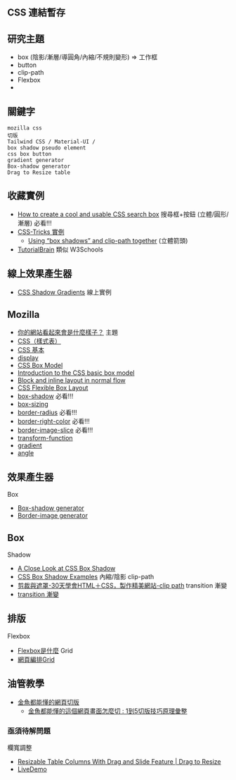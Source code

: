 ## CSS 連結暫存

## 研究主題
* box (陰影/漸層/導圓角/內縮/不規則變形) => 工作框
* button 
* clip-path
* Flexbox
* 

## 關鍵字
```
mozilla css
切版
Tailwind CSS / Material-UI / 
box shadow pseudo element
css box button
gradient generator
Box-shadow generator 
Drag to Resize table
```

## 收藏實例
* [How to create a cool and usable CSS search box](https://catalin.red/how-to-create-a-cool-and-usable-css3-search-box/) 搜尋框+按鈕 (立體/圓形/漸層) 必看!!!
* [CSS-Tricks 實例](https://css-tricks.com/)
  * [Using “box shadows” and clip-path together](https://css-tricks.com/using-box-shadows-and-clip-path-together/) (立體箭頭)
* [TutorialBrain](https://www.tutorialbrain.com/css_tutorial/css_pseudo_element/) 類似 W3Schools

## 線上效果產生器
* [CSS Shadow Gradients](https://alvarotrigo.com/shadow-gradients/) 線上實例

## Mozilla
* [你的網站看起來會是什麼樣子？](https://developer.mozilla.org/zh-TW/docs/Learn/Getting_started_with_the_web/What_will_your_website_look_like) 
主題  
* [CSS（樣式表）](https://developer.mozilla.org/zh-TW/docs/Learn/CSS)
* [CSS 基本](https://developer.mozilla.org/zh-TW/docs/Learn/Getting_started_with_the_web/CSS_basics)
* [display](https://developer.mozilla.org/en-US/docs/Web/CSS/display)
* [CSS Box Model](https://developer.mozilla.org/en-US/docs/Web/CSS/CSS_Box_Model)
* [Introduction to the CSS basic box model](https://developer.mozilla.org/en-US/docs/Web/CSS/CSS_Box_Model/Introduction_to_the_CSS_box_model)
* [Block and inline layout in normal flow](https://developer.mozilla.org/en-US/docs/Web/CSS/CSS_Flow_Layout/Block_and_Inline_Layout_in_Normal_Flow)
* [CSS Flexible Box Layout](https://developer.mozilla.org/en-US/docs/Web/CSS/CSS_Flexible_Box_Layout)
* [box-shadow](https://developer.mozilla.org/en-US/docs/Web/CSS/box-shadow) 必看!!!
* [box-sizing](https://developer.mozilla.org/en-US/docs/Web/CSS/box-sizing)
* [border-radius](https://developer.mozilla.org/en-US/docs/Web/CSS/border-radius) 必看!!!
* [border-right-color](https://developer.mozilla.org/en-US/docs/Web/CSS/border-right-color) 必看!!!
* [border-image-slice](https://developer.mozilla.org/en-US/docs/Web/CSS/border-image-slice) 必看!!!
* [transform-function](https://developer.mozilla.org/en-US/docs/Web/CSS/transform-function)
* [gradient](https://developer.mozilla.org/en-US/docs/Web/CSS/gradient)
* [angle](https://developer.mozilla.org/en-US/docs/Web/CSS/angle)
 
## 效果產生器
Box
* [Box-shadow generator](https://developer.mozilla.org/en-US/docs/Web/CSS/CSS_Backgrounds_and_Borders/Box-shadow_generator)
* [Border-image generator](https://developer.mozilla.org/en-US/docs/Web/CSS/CSS_Backgrounds_and_Borders/Border-image_generator)

## Box 
Shadow
* [A Close Look at CSS Box Shadow](https://www.webfx.com/blog/web-design/css-box-shadow/) 
* [CSS Box Shadow Examples](https://www.webfx.com/archive/blog/images/assets/cdn.sixrevisions.com/0457-01-css-box-shadow-demo/demo.html) 內縮/陰影
clip-path
* [剪裁與遮罩-30天學會HTML＋CSS，製作精美網站-clip path](https://ithelp.ithome.com.tw/articles/10275826)
transition 漸變
* [transition 漸變](https://ithelp.ithome.com.tw/articles/10279568)

## 排版
Flexbox
* [Flexbox是什麼](https://ithelp.ithome.com.tw/articles/10279147) 
Grid
* [網頁編排Grid](https://ithelp.ithome.com.tw/articles/10279569)

## 油管教學
* [金魚都能懂的網頁切版](https://www.youtube.com/watch?v=rwTMBmnIHcY&list=PLqivELodHt3hxeuLX8PYaI8u1GcDaBoJo&index=1)
  * [金魚都能懂的這個網頁畫面怎麼切 : 1到5切版技巧原理彙整](https://ithelp.ithome.com.tw/articles/10218494)


### 亟須待解問題
欄寬調整
* [Resizable Table Columns With Drag and Slide Feature | Drag to Resize](https://webdevtrick.com/resizable-table-columns/)
 * [LiveDemo](https://webdevtrick.com/demos/resizable-table-columns/) 
